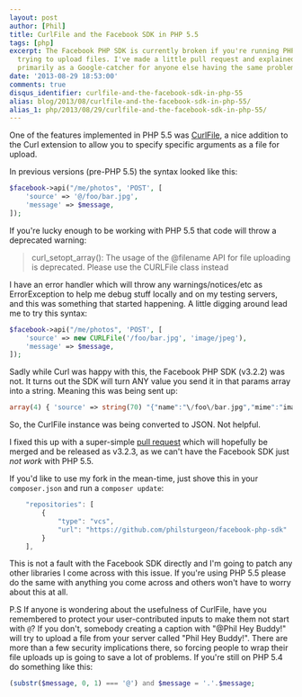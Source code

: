 ```yaml
---
layout: post
author: [Phil]
title: CurlFile and the Facebook SDK in PHP 5.5
tags: [php]
excerpt: The Facebook PHP SDK is currently broken if you're running PHP 5.5 and are
  trying to upload files. I've made a little pull request and explained what is happening,
  primarily as a Google-catcher for anyone else having the same problem.
date: '2013-08-29 18:53:00'
comments: true
disqus_identifier: curlfile-and-the-facebook-sdk-in-php-55
alias: blog/2013/08/curlfile-and-the-facebook-sdk-in-php-55/
alias_1: php/2013/08/29/curlfile-and-the-facebook-sdk-in-php-55/
---
```


One of the features implemented in PHP 5.5 was [CurlFile](http://us2.php.net/manual/en/class.curlfile.php), a nice addition to the Curl extension to allow you to specify specific arguments as a file for upload.

In previous versions (pre-PHP 5.5) the syntax looked like this:

~~~php
$facebook->api("/me/photos", 'POST', [
    'source' => '@/foo/bar.jpg',
    'message' => $message,
]);
~~~
    
If you're lucky enough to be working with PHP 5.5 that code will throw a deprecated warning:

> curl\_setopt\_array(): The usage of the @filename API for file uploading is deprecated. Please use the CURLFile class instead

I have an error handler which will throw any warnings/notices/etc as ErrorException to help me debug stuff locally and on my testing servers, and this was something that started happening. A little digging around lead me to try this syntax:

~~~php
$facebook->api("/me/photos", 'POST', [
    'source' => new CURLFile('/foo/bar.jpg', 'image/jpeg'),
    'message' => $message,
]);
~~~
    
Sadly while Curl was happy with this, the Facebook PHP SDK (v3.2.2) was not. It turns out the SDK will turn ANY value you send it in that params array into a string. Meaning this was being sent up:

~~~php
array(4) { 'source' => string(70) "{"name":"\/foo\/bar.jpg","mime":"image\/jpeg","postname":""}" 'message' => string(20) "This is another test" 'method' => string(4) "POST" 'access_token' => string(214) "sneakysneaky" }
~~~
    
So, the CurlFile instance was being converted to JSON. Not helpful.

I fixed this up with a super-simple [pull request](https://github.com/facebook/facebook-php-sdk/pull/89) which will hopefully be merged and be released as v3.2.3, as we can't have the Facebook SDK just *not work* with PHP 5.5.

If you'd like to use my fork in the mean-time, just shove this in your `composer.json` and run a `composer update`:

~~~js
    "repositories": [
        {
            "type": "vcs",
            "url": "https://github.com/philsturgeon/facebook-php-sdk"
        }
    ],
~~~

This is not a fault with the Facebook SDK directly and I'm going to patch any other libraries I come across with this issue. If you're using PHP 5.5 please do the same with anything you come across and others won't have to worry about this at all.

P.S If anyone is wondering about the usefulness of CurlFile, have you remembered to protect your user-contributed inputs to make them not start with `@`? If you don't, somebody creating a caption with "@Phil Hey Buddy!" will try to upload a file from your server called "Phil Hey Buddy!". There are more than a few security implications there, so forcing people to wrap their file uploads up is going to save a lot of problems. If you're still on PHP 5.4 do something like this:

~~~php
(substr($message, 0, 1) === '@') and $message = '.'.$message;
~~~
